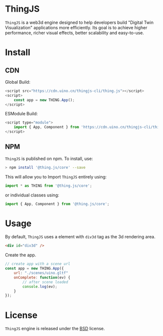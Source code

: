 # ThingJS

`ThingJS` is a web3d engine designed to help developers build "Digital Twin Visualization" applications more efficiently. Its goal is to achieve higher performance, richer visual effects, better scalability and easy-to-use.

# Install
<!-- install -->

## CDN
Global Build:
```javascript
<script src="https://cdn.uino.cn/thingjs-cli/thing.js"></script>
<script>
    const app = new THING.App();
</script>
```

ESModule Build:
```javascript
<script type="module">
    import { App, Component } from 'https://cdn.uino.cn/thingjs-cli/thing.esm.js';
</script>
```

## NPM 
`ThingJS` is published on npm. To install, use:
```bash
> npm install '@thing.js/core' --save	
```

This will allow you to Import `ThingJS` entirely using:
```javascript
import * as THING from '@thing.js/core';
```

or individual classes using:
```javascript
import { App, Component } from '@thing.js/core';
```

# Usage

By default, `ThingJS` uses a element with `div3d` tag as the 3d rendering area.
```html
<div id="div3d" />
```
Create the app.
```javascript
// create app with a scene url
const app = new THING.App({
    url: "./scenes/uino.gltf"
    onComplete: function(ev) {
        // after scene loaded
        console.log(ev);
    }
});
```

# License 

`ThingJS` engine is released under the [BSD](https://github.com/UINOSOFT/thingjs/blob/40f5a60d5e3e5f44a9013de036a1e064323409c6/LICENSE) license. 
